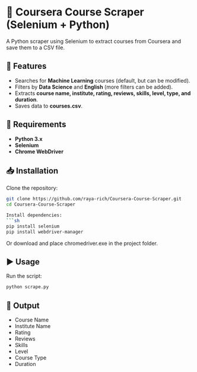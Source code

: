 # 🚀 Coursera Course Scraper (Selenium + Python)
A Python scraper using Selenium to extract courses from Coursera and save them to a CSV file.

## 🌟 Features
- Searches for **Machine Learning** courses (default, but can be modified).
- Filters by **Data Science** and **English** (more filters can be added).
- Extracts **course name, institute, rating, reviews, skills, level, type, and duration**.
- Saves data to **courses.csv**.

## 🔧 Requirements
- **Python 3.x**
- **Selenium**
- **Chrome WebDriver**

## 📥 Installation
Clone the repository:
```sh
git clone https://github.com/raya-rich/Coursera-Course-Scraper.git
cd Coursera-Course-Scraper

Install dependencies:
```sh
pip install selenium  
pip install webdriver-manager
```
Or download and place chromedriver.exe in the project folder.

## ▶️ Usage
Run the script:
```sh
python scrape.py  
```
## 📂 Output
- Course Name
- Institute Name
- Rating
- Reviews
- Skills
- Level
- Course Type
- Duration
